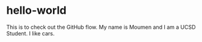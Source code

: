 # hello-world
This is to check out the GitHub flow. 
My name is Moumen and I am a UCSD Student.
I like cars. 
